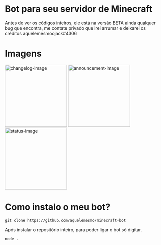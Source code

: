 # Bot para seu servidor de Minecraft

Antes de ver os códigos inteiros, ele está na versão BETA ainda qualquer bug que encontra, me contate privado que irei arrumar e deixarei os créditos aquelemesmoojack#4306

# Imagens

<img src="https://cdn.discordapp.com/attachments/935145579879751751/939590890203267072/unknown.png" alt="changelog-image" style="height:198px;">
<img src="https://cdn.discordapp.com/attachments/935145579879751751/939591126078328892/unknown.png" alt="announcement-image" style="height:198px;">
<img src="https://cdn.discordapp.com/attachments/935145579879751751/939591670155051059/unknown.png" alt="status-image" style="height:198px;">

# Como instalo o meu bot?

```shell
git clone https://github.com/aquelemesmo/minecraft-bot
```

Após instalar o repositório inteiro, para poder ligar o bot só digitar.

```shell
node .
```
